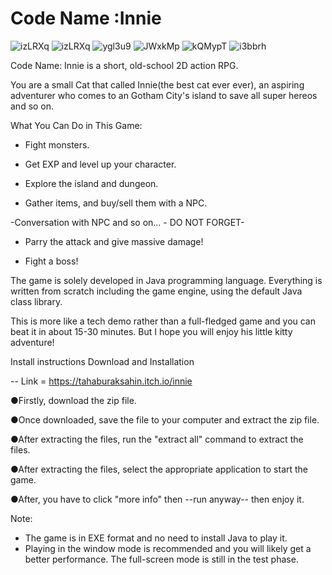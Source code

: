 # Code Name :Innie

![izLRXq](https://github.com/tahaburaksahin/CodeNameInnie/assets/99183230/412a37cb-f80d-481f-a858-a267db1f24f0)
![izLRXq](https://github.com/tahaburaksahin/CodeNameInnie/assets/99183230/d2574638-fd22-4ea0-91df-fffad3933a5e)
![ygl3u9](https://github.com/tahaburaksahin/CodeNameInnie/assets/99183230/52e677c8-5f49-4ab2-a1bd-d8f3eae1d86b)
![JWxkMp](https://github.com/tahaburaksahin/CodeNameInnie/assets/99183230/403de859-71c8-4f2e-a164-b542f803a51d)
![kQMypT](https://github.com/tahaburaksahin/CodeNameInnie/assets/99183230/08a436c4-a0b5-4a3e-96cf-93dcadcc2adc)
![i3bbrh](https://github.com/tahaburaksahin/CodeNameInnie/assets/99183230/a2d3b503-4b06-47b6-accf-f40df42d119d)


Code Name: Innie is a short, old-school 2D action RPG.     

You are a small Cat that called Innie(the best cat ever ever), an aspiring adventurer who comes to an Gotham City's island to save all super hereos and so on.

What You Can Do in This Game: 

 - Fight monsters.

- Get EXP and level up your character. 

 - Explore the island  and  dungeon. 

 - Gather items, and buy/sell them with a NPC.

-Conversation with NPC and so on... - DO NOT FORGET- 

 - Parry the attack and give massive damage! 

 - Fight a boss! 

The game is solely developed in Java programming language. Everything is written from scratch including the game engine, using the default Java class library. 

This is more like a tech demo rather than a full-fledged game and you can beat it in about 15-30 minutes. But I hope you will enjoy his little kitty adventure!


Install instructions
Download and Installation

-- Link = https://tahaburaksahin.itch.io/innie

●Firstly, download the zip file.

●Once downloaded, save the file to your computer and extract the zip file.

●After extracting the files, run the "extract all" command to extract the files.

●After extracting the files, select the appropriate application to start the game.

●After, you have to click "more info" then --run anyway-- then enjoy it.

Note:
* The game is in EXE format and no need to install Java to play it.
* Playing in the window mode is recommended and you will likely get a better performance. The full-screen mode is still in the test phase.
